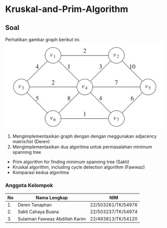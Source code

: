 # Kruskal-and-Prim-Algorithm #

## Soal ##
Perhatikan gambar graph berikut ini. <br>
![soal](<./Graph%20(soal%20MST).jpg>)

1. Mengimplementasikan graph dengan dengan meggunakan adjacency matrix/list (Deren)
2. Mengimplementasikan dua algoritma untuk permasalahan minimum spanning tree

- Prim algorithm for finding minimum spanning tree (Sakti) <br> 
- Kruskal algorithm, including cycle detection algorithm (Fawwaz) <br>
- Komparasi kedua algoritma

### Anggota Kelompok ###
No | Nama Lengkap                   | NIM
-- | -------------------------------|-------------------
1. | Deren Tanaphan                 | 22/503261/TK/54976
2. | Sakti Cahaya Buana             | 22/503237/TK/54974
3. | Sulaiman Fawwaz Abdillah Karim | 22/493813/TK/54120
